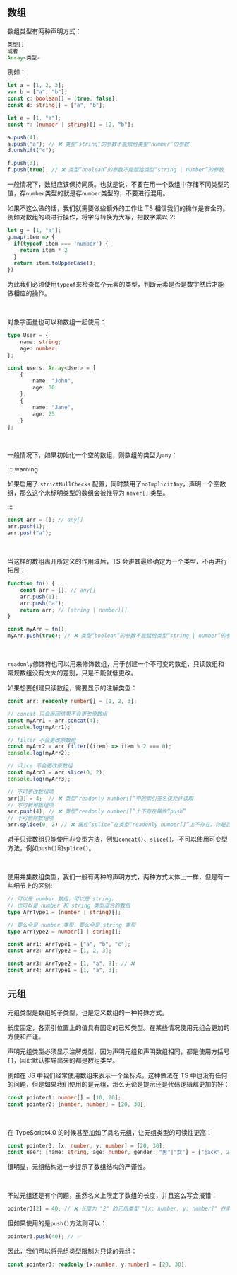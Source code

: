 ##   数组
数组类型有两种声明方式：

```typescript
类型[]
或者
Array<类型>
```

例如：

```typescript
let a = [1, 2, 3];
var b = ["a", "b"];
const c: boolean[] = [true, false];
const d: string[] = ["a", "b"];

let e = [1, "a"];
const f: (number | string)[] = [2, "b"];

a.push(4);
a.push("a"); // ❌ 类型“string”的参数不能赋给类型“number”的参数
d.unshift("c");

f.push(3);
f.push(true); // ❌ 类型“boolean”的参数不能赋给类型“string | number”的参数
```

一般情况下，数组应该保持同质。也就是说，不要在用一个数组中存储不同类型的值，存`number`类型的就是存`number`类型的，不要进行混用。

如果不这么做的话，我们就需要做些额外的工作让 TS 相信我们的操作是安全的。例如对数组的项进行操作，将字母转换为大写，把数字乘以 2:

```typescript
let g = [1, "a"];
g.map(item => { 
  if(typeof item === 'number') {
    return item * 2
  }
  return item.toUpperCase();
})
```

为此我们必须使用`typeof`来检查每个元素的类型，判断元素是否是数字然后才能做相应的操作。

<br />

对象字面量也可以和数组一起使用：

```typescript
type User = {
    name: string;
    age: number;
};

const users: Array<User> = [
    {
        name: "John",
        age: 30
    },
    {
        name: "Jane",
        age: 25
    }
];
```

<br />

一般情况下，如果初始化一个空的数组，则数组的类型为`any`：

::: warning

如果启用了 `strictNullChecks` 配置，同时禁用了`noImplicitAny`，声明一个空数组，那么这个未标明类型的数组会被推导为 `never[]` 类型。

:::

```typescript
const arr = []; // any[]
arr.push(1);
arr.push("a");
```

<br />

当这样的数组离开所定义的作用域后，TS 会讲其最终确定为一个类型，不再进行拓展：

```typescript
function fn() {
    const arr = []; // any[]
    arr.push(1);
    arr.push("a");
    return arr; // (string | number)[]
}

const myArr = fn();
myArr.push(true); // ❌ 类型“boolean”的参数不能赋给类型“string | number”的参数
```

<br />

`readonly`修饰符也可以用来修饰数组，用于创建一个不可变的数组，只读数组和常规数组没有太大的差别，只是不能就低更改。

如果想要创建只读数组，需要显示的注解类型：

```typescript
const arr: readonly number[] = [1, 2, 3];

// concat 只会返回结果不会更改原数组
const myArr1 = arr.concat(4);
console.log(myArr1);

// filter 不会更改原数组
const myArr2 = arr.filter((item) => item % 2 === 0);
console.log(myArr2);

// slice 不会更改原数组
const myArr3 = arr.slice(0, 2);
console.log(myArr3);

// 不可更改数组项
arr[3] = 4;  // ❌ 类型“readonly number[]”中的索引签名仅允许读取
// 不可新增数组项
arr.push(4); // ❌ 类型“readonly number[]”上不存在属性“push”
// 不可删除数组项
arr.splice(0, 2) // ❌ 属性“splice”在类型“readonly number[]”上不存在。你是否指的是“slice”?
```

对于只读数组只能使用非变型方法，例如`concat()`、`slice()`。不可以使用可变型方法，例如`push()`和`splice()`。

<br />

使用并集数组类型，我们一般有两种的声明方式，两种方式大体上一样，但是有一些细节上的区别:

```typescript
// 可以是 number 数组，可以是 string，
// 也可以是 number 和 string 类型混合的数组
type ArrType1 = (number | string)[];

// 要么全是 number 类型，要么全是 string 类型
type ArrType2 = number[] | string[];

const arr1: ArrType1 = ["a", "b", "c"];
const arr2: ArrType2 = [1, 2, 3];

const arr3: ArrType2 = [1, "a", 3]; // ❌
const arr4: ArrType1 = [1, "a", 3];
```

##   元组

元组类型是数组的子类型，也是定义数组的一种特殊方式。

长度固定，各索引位置上的值具有固定的已知类型。在某些情况使用元组会更加的方便和严谨。

声明元组类型必须显示注解类型，因为声明元组和声明数组相同，都是使用方括号`[]`，因此默认推导出来的都是数组类型。

例如在 JS 中我们经常使用数组来表示一个坐标点，这种做法在 TS 中也没有任何的问题，但是如果我们使用的是元组，那么无论是提示还是代码逻辑都更加的好：

```typescript
const pointer1: number[] = [10, 20];
const pointer2: [number, number] = [20, 30];
```

<br />

在 TypeScript4.0 的时候甚至加如了具名元组，让元组类型的可读性更高：

```typescript
const pointer3: [x: number, y: number] = [20, 30];
const user: [name: string, age: number, gender: "男"|"女"] = ["jack", 20, "男"]
```

很明显，元组结构进一步提示了数组结构的严谨性。

<br />

不过元组还是有个问题，虽然名义上限定了数组的长度，并且这么写会报错：

```typescript
pointer3[2] = 40; // ❌ 长度为 "2" 的元组类型 "[x: number, y: number]" 在索引 "2" 处没有元素
```

但如果使用的是`push()`方法则可以：

```typescript
pointer3.push(40); // ✅
```

因此，我们可以将元组类型限制为只读的元组：

```typescript
const pointer3: readonly [x:number, y:number] = [20, 30];
```

